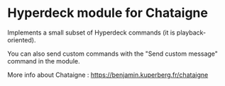 # Hyperdeck module for Chataigne

Implements a small subset of Hyperdeck commands (it is playback-oriented).

You can also send custom commands with the "Send custom message" command in the module.

More info about Chataigne : https://benjamin.kuperberg.fr/chataigne
